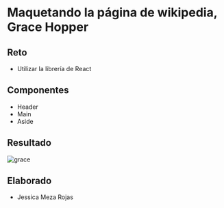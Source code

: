 # Maquetando la página de wikipedia, Grace Hopper
## Reto
* Utilizar la librería de React
## Componentes 
* Header
* Main
* Aside
## Resultado
![grace](https://preview.ibb.co/jqajNn/screencapture_localhost_3000_1520235094499.png"titulo")
## Elaborado
* Jessica Meza Rojas



